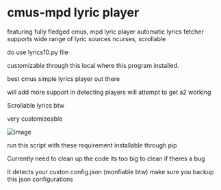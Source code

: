 # cmus-mpd lyric player
featuring fully fledged cmus, mpd lyric player
automatic lyrics fetcher
supports wide range of lyric sources
ncurses, scrollable

do use lyrics10.py file

customizable through this local where this program installed.

best cmus simple lyrics player out there

will add more support in detecting players
will attempt to get a2 working

Scrollable lyrics btw 

very customizeable

![image](https://github.com/user-attachments/assets/5d5fdbc5-7d4b-4b38-b2db-0cee5722806f)


run this script with these requirement  installable through pip


Currently need to clean up the code its too big to clean if theres a bug


It detects your custon config.json (monfiable btw) make sure you backup this json configurations
